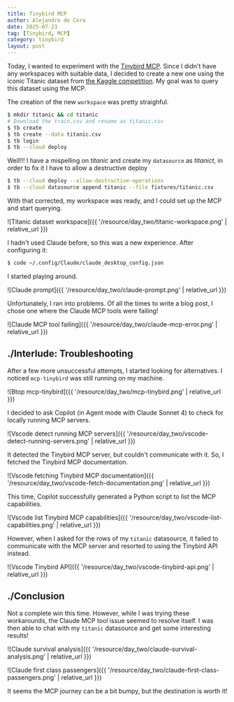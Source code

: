 ```yaml
---
title: Tinybird MCP
author: Alejandro de Cora
date: 2025-07-23
tag: [Tinybird, MCP]
category: tinybird
layout: post
---
```


Today, I wanted to experiment with the [Tinybird MCP][1]. Since I didn't have any workspaces with suitable data, I decided to create a new one using the iconic Titanic dataset from [the Kaggle competition][2].  My goal was to query this dataset using the MCP.


<!--more-->

The creation of the new `workspace` was pretty straighful.

```bash
$ mkdir titanic && cd titanic
# Download the train.csv and rename as titanic.csv
$ tb create
$ tb create --data titanic.csv
$ tb login
$ tb --cloud deploy
```

Well!!! I have a mispelling on *titanic* and create my `datasource` as *titanict*, in order to fix it I have to allow a destructive deploy

```bash
$ tb --cloud deploy --allow-destructive-operations
$ tb --cloud datasource append titanic --file fixtures/titanic.csv
```

With that corrected, my workspace was ready, and I could set up the MCP and start querying.

![Titanic dataset workspace]({{ '/resource/day_two/titanic-workspace.png' | relative_url }})

I hadn't used Claude before, so this was a new experience.  After configuring it:

```bash
$ code ~/.config/Claude/claude_desktop_config.json
```

I started playing around.

![Claude prompt]({{ '/resource/day_two/claude-prompt.png' | relative_url }})

Unfortunately, I ran into problems.  Of all the times to write a blog post, I chose one where the Claude MCP tools were failing!

![Claude MCP tool failing]({{ '/resource/day_two/claude-mcp-error.png' | relative_url }})

./Interlude: Troubleshooting
----------------------------

After a few more unsuccessful attempts, I started looking for alternatives. I noticed `mcp-tinybird` was still running on my machine.

![Btop mcp-tinybird]({{ '/resource/day_two/mcp-tinybird.png' | relative_url }})

I decided to ask Copilot (in Agent mode with Claude Sonnet 4) to check for locally running MCP servers.

![Vscode detect running MCP servers]({{ '/resource/day_two/vscode-detect-running-servers.png' | relative_url }})

It detected the Tinybird MCP server, but couldn't communicate with it.  So, I fetched the Tinybird MCP documentation.

![Vscode fetching Tinybird MCP documentation]({{ '/resource/day_two/vscode-fetch-documentation.png' | relative_url }})

This time, Copilot successfully generated a Python script to list the MCP capabilities.

![Vscode list Tinybird MCP capabilities]({{ '/resource/day_two/vscode-list-capabilities.png' | relative_url }})

However, when I asked for the rows of my `titanic` datasource, it failed to communicate with the MCP server and resorted to using the Tinybird API instead.

![Vscode Tinybird API]({{ '/resource/day_two/vscode-tinybird-api.png' | relative_url }})

./Conclusion
------------

Not a complete win this time.  However, while I was trying these workarounds, the Claude MCP tool issue seemed to resolve itself.  I was then able to chat with my `titanic` datasource and get some interesting results!

![Claude survival analysis]({{ '/resource/day_two/claude-survival-analysis.png' | relative_url }})

![Claude first class passengers]({{ '/resource/day_two/claude-first-class-passengers.png' | relative_url }})


It seems the MCP journey can be a bit bumpy, but the destination is worth it!


[1]: https://www.tinybird.co/docs/forward/analytics-agents/mcp
[2]: https://www.kaggle.com/c/titanic/data